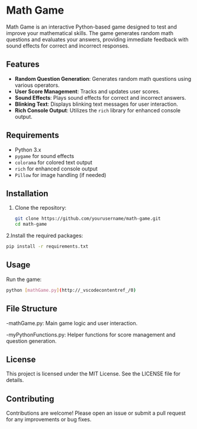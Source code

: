 # Math Game

Math Game is an interactive Python-based game designed to test and improve your mathematical skills. The game generates random math questions and evaluates your answers, providing immediate feedback with sound effects for correct and incorrect responses.

## Features

- **Random Question Generation**: Generates random math questions using various operators.
- **User Score Management**: Tracks and updates user scores.
- **Sound Effects**: Plays sound effects for correct and incorrect answers.
- **Blinking Text**: Displays blinking text messages for user interaction.
- **Rich Console Output**: Utilizes the `rich` library for enhanced console output.

## Requirements

- Python 3.x
- `pygame` for sound effects
- `colorama` for colored text output
- `rich` for enhanced console output
- `Pillow` for image handling (if needed)

## Installation

1. Clone the repository:
   ```sh
   git clone https://github.com/yourusername/math-game.git
   cd math-game
2.Install the required packages:
```sh
pip install -r requirements.txt
```

## Usage
Run the game:
```sh
python [mathGame.py](http://_vscodecontentref_/0)
```

## File Structure
-mathGame.py: Main game logic and user interaction.

-myPythonFunctions.py: Helper functions for score management and question generation.


## License
This project is licensed under the MIT License. See the LICENSE file for details.


## Contributing
Contributions are welcome! Please open an issue or submit a pull request for any improvements or bug fixes.
